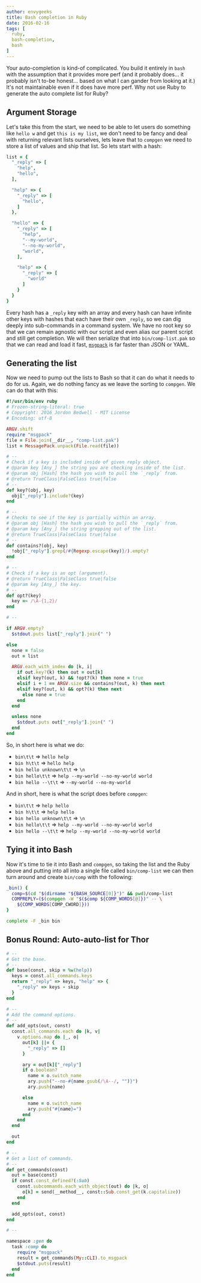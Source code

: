 ```yaml
---
author: envygeeks
title: Bash completion in Ruby
date: 2016-02-16
tags: [
  ruby,
  bash-completion,
  bash
]
---
```


Your auto-completion is kind-of complicated.  You build it entirely in `bash`
with the assumption that it provides more perf (and it probably does... it
probably isn't to-be honest... based on what I can gander from looking at it.)
It's not maintainable even if it does have more perf.  Why not use Ruby to
generate the auto complete list for Ruby?

<!-- MORE -->

## Argument Storage

Let's take this from the start, we need to be able to let users do something
like `hello w` and get `this is my list`, we don't need to be fancy and deal
with returning relevant lists ourselves, lets leave that to `compgen` we need to
store a list of values and ship that list. So lets start with a hash:

```ruby
list = {
  "_reply" => [
    "help",
    "hello",
  ],

  "help" => {
    "_reply" => [
      "hello",
    ]
  },

  "hello" => {
    "_reply" => [
      "help",
      "--my-world",
      "--no-my-world",
      "world",
    ],

    "help" => {
      "_reply" => [
        "world"
      ]
    }
  }
}
```

Every hash has a `_reply` key with an array and every hash can have infinite
other keys with hashes that each have their own `_reply`, so we can dig deeply
into sub-commands in a command system.  We have no root key so that we can
remain agnostic with our script and even alias our parent script and still get
completion.  We will then serialize that into `bin/comp-list.pak` so that we can
read and load it fast, [`msgpack`][1] is far faster than JSON or YAML.

## Generating the list

Now we need to pump out the lists to Bash so that it can do what it needs to do
for us.  Again, we do nothing fancy as we leave the sorting to `compgen`. We can
do that with this:

```ruby
#!/usr/bin/env ruby
# Frozen-string-literal: true
# Copyright: 2016 Jordon Bedwell - MIT License
# Encoding: utf-8

ARGV.shift
require "msgpack"
file = File.join(__dir__, "comp-list.pak")
list = MessagePack.unpack(File.read(file))

# --
# Check if a key is included inside of given reply object.
# @param key [Any_] the string you are checking inside of the list.
# @param obj [Hash] the hash you wish to pull the `_reply` from.
# @return TrueClass|FalseClass true|false
# --
def key?(obj, key)
  obj["_reply"].include?(key)
end

# --
# Checks to see if the key is partially within an array.
# @param obj [Hash] the hash you wish to pull the `_reply` from.
# @param key [Any_] the string grepping out of the list.
# @return TrueClass|FalseClass true|false
# --
def contains?(obj, key)
  !obj["_reply"].grep(/#{Regexp.escape(key)}/).empty?
end

# --
# Check if a key is an opt (argument).
# @return TrueClass|FalseClass true|false
# @param key [Any_] the key.
# --
def opt?(key)
  key =~ /\A-{1,2}/
end

# --

if ARGV.empty?
  $stdout.puts list["_reply"].join(" ")

else
  none = false
  out = list

  ARGV.each_with_index do |k, i|
    if out.key?(k) then out = out[k]
    elsif key?(out, k) && !opt?(k) then none = true
    elsif i + 1 == ARGV.size && contains?(out, k) then next
    elsif key?(out, k) && opt?(k) then next
      else none = true
    end
  end

  unless none
    $stdout.puts out["_reply"].join(" ")
  end
end
```

So, in short here is what we do:

- `bin\t\t` => `hello help`
- `bin h\t\t` => `hello help`
- `bin hello unknown\t\t` => `\n`
- `bin hello\t\t` => `help --my-world --no-my-world world`
- `bin hello --\t\t` => `--my-world --no-my-world`

And in short, here is what the script does before `compgen`:

- `bin\t\t` => `help hello`
- `bin h\t\t` => `help hello`
- `bin hello unknown\t\t` => `\n`
- `bin hello\t\t` => `help --my-world --no-my-world world`
- `bin hello --\t\t` => `help --my-world --no-my-world world`

## Tying it into Bash

Now it's time to tie it into Bash and `compgen`, so taking the list and the Ruby
above and putting into all into a single file called `bin/comp-list` we can then
turn around and create `bin/comp` with the following:

```bash
_bin() {
  comp=$(cd "$(dirname "${BASH_SOURCE[0]}")" && pwd)/comp-list
  COMPREPLY=($(compgen -W "$($comp ${COMP_WORDS[@]})" -- \
    ${COMP_WORDS[COMP_CWORD]}))
}

complete -F _bin bin
```

## Bonus Round: Auto-auto-list for Thor

```ruby
# --
# Get the base.
# --
def base(const, skip = %w(help))
  keys = const.all_commands.keys
  return "_reply" => keys, "help" => {
    "_reply" => keys - skip
  }
end

# --
# Add the command options.
# --
def add_opts(out, const)
  const.all_commands.each do |k, v|
    v.options.map do |_, o|
      out[k] ||= {
        "_reply" => []
      }

      ary = out[k]["_reply"]
      if o.boolean?
        name = o.switch_name
        ary.push("--no-#{name.gsub(/\A--/, "")}")
        ary.push(name)

      else
        name = o.switch_name
        ary.push("#{name}=")
      end
    end
  end

  out
end

# --
# Get a list of commands.
# --
def get_commands(const)
  out = base(const)
  if const.const_defined?(:Sub)
    const.subcommands.each_with_object(out) do |k, o|
      o[k] = send(__method__, const::Sub.const_get(k.capitalize))
    end
  end

  add_opts(out, const)
end

# --

namespace :gen do
  task :comp do
    require "msgpack"
    result = get_commands(My::CLI).to_msgpack
    $stdout.puts(result)
  end
end
```

[1]: https://msgpack.org
